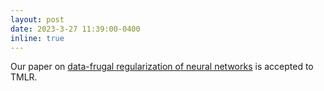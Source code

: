 ```yaml
---
layout: post
date: 2023-3-27 11:39:00-0400
inline: true
---
```


Our paper on <a href="https://arxiv.org/abs/2210.02604">data-frugal regularization of neural networks</a> is accepted to TMLR.

